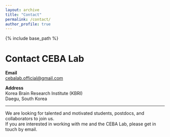 ```yaml
---
layout: archive
title: "Contact"
permalink: /contact/
author_profile: true
---
```


{% include base_path %}

# Contact CEBA Lab

**Email**  
cebalab.official@gmail.com  

**Address**  
Korea Brain Research Institute (KBRI)  
Daegu, South Korea  

---

We are looking for talented and motivated students, postdocs, and collaborators to join us.  
If you are interested in working with me and the CEBA Lab, please get in touch by email.
